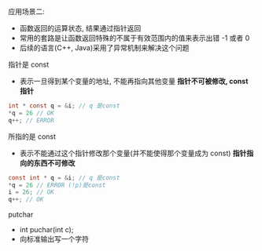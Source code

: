 应用场景二:

* 函数返回的运算状态, 结果通过指针返回
* 常用的套路是让函数返回特殊的不属于有效范围内的值来表示出错 -1 或者 0
* 后续的语言(C++, Java)采用了异常机制来解决这个问题

指针是 const

* 表示一旦得到某个变量的地址, 不能再指向其他变量 **指针不可被修改, const 指针**

```c
int * const q = &i; // q 是const
*q = 26 // OK
q++; // ERROR
```

所指的是 const

* 表示不能通过这个指针修改那个变量(并不能使得那个变量成为 const) **指针指向的东西不可修改**

```c
const int * q = &i; // q 是const
*q = 26 // ERROR (!p)是const
i = 26; // OK
q++; // OK
```

putchar

* int puchar(int c);
* 向标准输出写一个字符
